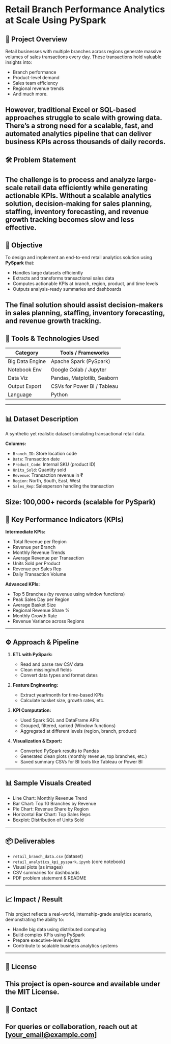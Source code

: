 # **Retail Branch Performance Analytics at Scale Using PySpark**

## **📌 Project Overview**
Retail businesses with multiple branches across regions generate massive volumes of sales transactions every day. These transactions hold valuable insights into:
- Branch performance
- Product-level demand
- Sales team efficiency
- Regional revenue trends
- And much more.

However, traditional Excel or SQL-based approaches struggle to scale with growing data. There’s a strong need for a scalable, fast, and automated analytics pipeline that can deliver business KPIs across thousands of daily records.
----

## **🛠 Problem Statement**
The challenge is to process and analyze large-scale retail data efficiently while generating actionable KPIs. Without a scalable analytics solution, decision-making for sales planning, staffing, inventory forecasting, and revenue growth tracking becomes slow and less effective.
----

## **🎯 Objective**
To design and implement an end-to-end retail analytics solution using **PySpark** that:
- Handles large datasets efficiently
- Extracts and transforms transactional sales data
- Computes actionable KPIs at branch, region, product, and time levels
- Outputs analysis-ready summaries and dashboards

The final solution should assist decision-makers in sales planning, staffing, inventory forecasting, and revenue growth tracking.
----

## **🧰 Tools & Technologies Used**
| **Category**      | **Tools / Frameworks** |
|-------------------|------------------------|
| Big Data Engine   | Apache Spark (PySpark) |
| Notebook Env      | Google Colab / Jupyter |
| Data Viz          | Pandas, Matplotlib, Seaborn |
| Output Export     | CSVs for Power BI / Tableau |
| Language          | Python |
----

## **📊 Dataset Description**
A synthetic yet realistic dataset simulating transactional retail data.

**Columns:**
- `Branch_ID`: Store location code
- `Date`: Transaction date
- `Product_Code`: Internal SKU (product ID)
- `Units_Sold`: Quantity sold
- `Revenue`: Transaction revenue in ₹
- `Region`: North, South, East, West
- `Sales_Rep`: Salesperson handling the transaction

**Size:** 100,000+ records (scalable for PySpark)
----

## **📌 Key Performance Indicators (KPIs)**

**Intermediate KPIs:**
- Total Revenue per Region
- Revenue per Branch
- Monthly Revenue Trends
- Average Revenue per Transaction
- Units Sold per Product
- Revenue per Sales Rep
- Daily Transaction Volume

**Advanced KPIs:**
- Top 5 Branches (by revenue using window functions)
- Peak Sales Day per Region
- Average Basket Size
- Regional Revenue Share %
- Monthly Growth Rate
- Revenue Variance across Regions
----

## **⚙ Approach & Pipeline**
1. **ETL with PySpark:**
   - Read and parse raw CSV data
   - Clean missing/null fields
   - Convert data types and format dates

2. **Feature Engineering:**
   - Extract year/month for time-based KPIs
   - Calculate basket size, growth rates, etc.

3. **KPI Computation:**
   - Used Spark SQL and DataFrame APIs
   - Grouped, filtered, ranked (Window functions)
   - Aggregated at different levels (region, branch, product)

4. **Visualization & Export:**
   - Converted PySpark results to Pandas
   - Generated clean plots (monthly revenue, top branches, etc.)
   - Saved summary CSVs for BI tools like Tableau or Power BI
----

## **📊 Sample Visuals Created**
- Line Chart: Monthly Revenue Trend
- Bar Chart: Top 10 Branches by Revenue
- Pie Chart: Revenue Share by Region
- Horizontal Bar Chart: Top Sales Reps
- Boxplot: Distribution of Units Sold
----

## **📦 Deliverables**
- `retail_branch_data.csv` (dataset)
- `retail_analytics_kpi_pyspark.ipynb` (core notebook)
- Visual plots (as images)
- CSV summaries for dashboards
- PDF problem statement & README
----

## **📈 Impact / Result**
This project reflects a real-world, internship-grade analytics scenario, demonstrating the ability to:
- Handle big data using distributed computing
- Build complex KPIs using PySpark
- Prepare executive-level insights
- Contribute to scalable business analytics systems
----

## **📜 License**
This project is open-source and available under the **MIT License**.
----

## **📧 Contact**
For queries or collaboration, reach out at **[your_email@example.com]**
----
